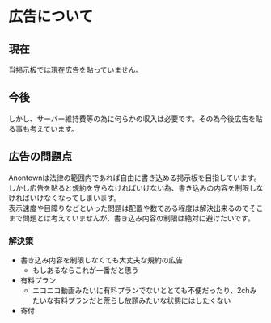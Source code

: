 # 広告について
## 現在
当掲示板では現在広告を貼っていません。

## 今後
しかし、サーバー維持費等の為に何らかの収入は必要です。その為今後広告を貼る事も考えています。

## 広告の問題点
Anontownは法律の範囲内であれば自由に書き込める掲示板を目指しています。  
しかし広告を貼ると規約を守らなければいけない為、書き込みの内容を制限しなければいけなくなってしまいます。  
表示速度や目障りなどといった問題は配置や数である程度は解決出来るのでそこまで問題とは考えていませんが、書き込み内容の制限は絶対に避けたいです。

### 解決策
* 書き込み内容を制限しなくても大丈夫な規約の広告
  * もしあるならこれが一番だと思う
* 有料プラン
  * ニコニコ動画みたいに有料プランでないととても不便だったり、2chみたいな有料プランだと荒らし放題みたいな状態にはしたくない
* 寄付